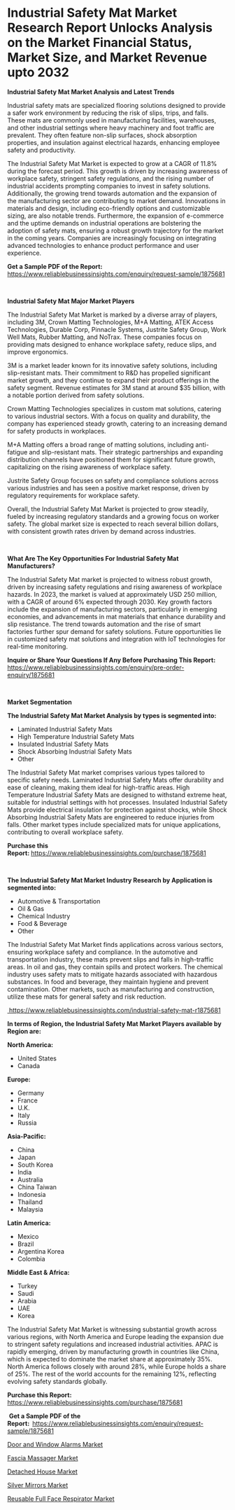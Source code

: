 <p><h1>Industrial Safety Mat Market Research Report Unlocks Analysis on the Market Financial Status, Market Size, and Market Revenue upto 2032</h1></p><p><strong>Industrial Safety Mat Market Analysis and Latest Trends</strong></p>
<p><p>Industrial safety mats are specialized flooring solutions designed to provide a safer work environment by reducing the risk of slips, trips, and falls. These mats are commonly used in manufacturing facilities, warehouses, and other industrial settings where heavy machinery and foot traffic are prevalent. They often feature non-slip surfaces, shock absorption properties, and insulation against electrical hazards, enhancing employee safety and productivity.</p><p>The Industrial Safety Mat Market is expected to grow at a CAGR of 11.8% during the forecast period. This growth is driven by increasing awareness of workplace safety, stringent safety regulations, and the rising number of industrial accidents prompting companies to invest in safety solutions. Additionally, the growing trend towards automation and the expansion of the manufacturing sector are contributing to market demand. Innovations in materials and design, including eco-friendly options and customizable sizing, are also notable trends. Furthermore, the expansion of e-commerce and the uptime demands on industrial operations are bolstering the adoption of safety mats, ensuring a robust growth trajectory for the market in the coming years. Companies are increasingly focusing on integrating advanced technologies to enhance product performance and user experience.</p></p>
<p><strong>Get a Sample PDF of the Report:&nbsp;</strong> <a href="https://www.reliablebusinessinsights.com/enquiry/request-sample/1875681?utm_campaign=96&utm_medium=2&utm_source=Github&utm_content=ia&utm_term=04042025&utm_id=industrial-safety-mat">https://www.reliablebusinessinsights.com/enquiry/request-sample/1875681</a></p>
<p>&nbsp;</p>
<p><strong>Industrial Safety Mat Major Market Players</strong></p>
<p><p>The Industrial Safety Mat Market is marked by a diverse array of players, including 3M, Crown Matting Technologies, M+A Matting, ATEK Access Technologies, Durable Corp, Pinnacle Systems, Justrite Safety Group, Work Well Mats, Rubber Matting, and NoTrax. These companies focus on providing mats designed to enhance workplace safety, reduce slips, and improve ergonomics.</p><p>3M is a market leader known for its innovative safety solutions, including slip-resistant mats. Their commitment to R&D has propelled significant market growth, and they continue to expand their product offerings in the safety segment. Revenue estimates for 3M stand at around $35 billion, with a notable portion derived from safety solutions.</p><p>Crown Matting Technologies specializes in custom mat solutions, catering to various industrial sectors. With a focus on quality and durability, the company has experienced steady growth, catering to an increasing demand for safety products in workplaces. </p><p>M+A Matting offers a broad range of matting solutions, including anti-fatigue and slip-resistant mats. Their strategic partnerships and expanding distribution channels have positioned them for significant future growth, capitalizing on the rising awareness of workplace safety. </p><p>Justrite Safety Group focuses on safety and compliance solutions across various industries and has seen a positive market response, driven by regulatory requirements for workplace safety. </p><p>Overall, the Industrial Safety Mat Market is projected to grow steadily, fueled by increasing regulatory standards and a growing focus on worker safety. The global market size is expected to reach several billion dollars, with consistent growth rates driven by demand across industries.</p></p>
<p>&nbsp;</p>
<p><strong>What Are The Key Opportunities For Industrial Safety Mat Manufacturers?</strong></p>
<p><p>The Industrial Safety Mat market is projected to witness robust growth, driven by increasing safety regulations and rising awareness of workplace hazards. In 2023, the market is valued at approximately USD 250 million, with a CAGR of around 6% expected through 2030. Key growth factors include the expansion of manufacturing sectors, particularly in emerging economies, and advancements in mat materials that enhance durability and slip resistance. The trend towards automation and the rise of smart factories further spur demand for safety solutions. Future opportunities lie in customized safety mat solutions and integration with IoT technologies for real-time monitoring.</p></p>
<p><strong>Inquire or Share Your Questions If Any Before Purchasing This Report:</strong> <a href="https://www.reliablebusinessinsights.com/enquiry/pre-order-enquiry/1875681?utm_campaign=96&utm_medium=2&utm_source=Github&utm_content=ia&utm_term=04042025&utm_id=industrial-safety-mat">https://www.reliablebusinessinsights.com/enquiry/pre-order-enquiry/1875681</a></p>
<p>&nbsp;</p>
<p><strong>Market Segmentation</strong></p>
<p><strong>The Industrial Safety Mat Market Analysis by types is segmented into:</strong></p>
<p><ul><li>Laminated Industrial Safety Mats</li><li>High Temperature Industrial Safety Mats</li><li>Insulated Industrial Safety Mats</li><li>Shock Absorbing Industrial Safety Mats</li><li>Other</li></ul></p>
<p><p>The Industrial Safety Mat market comprises various types tailored to specific safety needs. Laminated Industrial Safety Mats offer durability and ease of cleaning, making them ideal for high-traffic areas. High Temperature Industrial Safety Mats are designed to withstand extreme heat, suitable for industrial settings with hot processes. Insulated Industrial Safety Mats provide electrical insulation for protection against shocks, while Shock Absorbing Industrial Safety Mats are engineered to reduce injuries from falls. Other market types include specialized mats for unique applications, contributing to overall workplace safety.</p></p>
<p><strong>Purchase this Report:&nbsp;</strong><a href="https://www.reliablebusinessinsights.com/purchase/1875681?utm_campaign=96&utm_medium=2&utm_source=Github&utm_content=ia&utm_term=04042025&utm_id=industrial-safety-mat">https://www.reliablebusinessinsights.com/purchase/1875681</a></p>
<p>&nbsp;</p>
<p><strong>The Industrial Safety Mat Market Industry Research by Application is segmented into:</strong></p>
<p><ul><li>Automotive & Transportation</li><li>Oil & Gas</li><li>Chemical Industry</li><li>Food & Beverage</li><li>Other</li></ul></p>
<p><p>The Industrial Safety Mat Market finds applications across various sectors, ensuring workplace safety and compliance. In the automotive and transportation industry, these mats prevent slips and falls in high-traffic areas. In oil and gas, they contain spills and protect workers. The chemical industry uses safety mats to mitigate hazards associated with hazardous substances. In food and beverage, they maintain hygiene and prevent contamination. Other markets, such as manufacturing and construction, utilize these mats for general safety and risk reduction.</p></p>
<p><a href="https://www.reliablebusinessinsights.com/industrial-safety-mat-r1875681?utm_campaign=96&utm_medium=2&utm_source=Github&utm_content=ia&utm_term=04042025&utm_id=industrial-safety-mat">&nbsp;https://www.reliablebusinessinsights.com/industrial-safety-mat-r1875681</a></p>
<p><strong>In terms of Region, the Industrial Safety Mat Market Players available by Region are:</strong></p>
<p>
    <p> <strong> North America: </strong>
        <ul>
            <li>United States</li>
            <li>Canada</li>
        </ul>
        </p> 
    <p> <strong> Europe: </strong>
        <ul>
            <li>Germany</li>
            <li>France</li>
            <li>U.K.</li>
            <li>Italy</li>
            <li>Russia</li>
        </ul>
        </p> 
    <p> <strong> Asia-Pacific: </strong>
        <ul>
            <li>China</li>
            <li>Japan</li>
            <li>South Korea</li>
            <li>India</li>
            <li>Australia</li>
            <li>China Taiwan</li>
            <li>Indonesia</li>
            <li>Thailand</li>
            <li>Malaysia</li>
        </ul>
        </p> 
    <p> <strong> Latin America: </strong>
        <ul>
            <li>Mexico</li>
            <li>Brazil</li>
            <li>Argentina Korea</li>
            <li>Colombia</li>
        </ul>
        </p> 
    <p> <strong> Middle East & Africa: </strong>
        <ul>
            <li>Turkey</li>
            <li>Saudi</li>
            <li>Arabia</li>
            <li>UAE</li>
            <li>Korea</li>
        </ul>
    </p>
    </p>
<p><p>The Industrial Safety Mat Market is witnessing substantial growth across various regions, with North America and Europe leading the expansion due to stringent safety regulations and increased industrial activities. APAC is rapidly emerging, driven by manufacturing growth in countries like China, which is expected to dominate the market share at approximately 35%. North America follows closely with around 28%, while Europe holds a share of 25%. The rest of the world accounts for the remaining 12%, reflecting evolving safety standards globally.</p></p>
<p><strong>Purchase this Report: </strong><a href="https://www.reliablebusinessinsights.com/purchase/1875681?utm_campaign=96&utm_medium=2&utm_source=Github&utm_content=ia&utm_term=04042025&utm_id=industrial-safety-mat">https://www.reliablebusinessinsights.com/purchase/1875681</a></p>
<p>&nbsp;<strong>Get a Sample PDF of the Report:&nbsp;&nbsp;</strong><a href="https://www.reliablebusinessinsights.com/enquiry/request-sample/1875681?utm_campaign=96&utm_medium=2&utm_source=Github&utm_content=ia&utm_term=04042025&utm_id=industrial-safety-mat">https://www.reliablebusinessinsights.com/enquiry/request-sample/1875681</a></p>
<p><strong></strong></p>
<p><p><a href="https://github.com/kecixayaab/Market-Research-Report-List-1/blob/main/door-and-window-alarms-market.md?utm_campaign=96&utm_medium=2&utm_source=Github&utm_content=ia&utm_term=04042025&utm_id=industrial-safety-mat">Door and Window Alarms Market</a></p><p><a href="https://github.com/saribuissawi/Market-Research-Report-List-1/blob/main/fascia-massager-market.md?utm_campaign=96&utm_medium=2&utm_source=Github&utm_content=ia&utm_term=04042025&utm_id=industrial-safety-mat">Fascia Massager Market</a></p><p><a href="https://github.com/gilerzelko7a/Market-Research-Report-List-1/blob/main/detached-house-market.md?utm_campaign=96&utm_medium=2&utm_source=Github&utm_content=ia&utm_term=04042025&utm_id=industrial-safety-mat">Detached House Market</a></p><p><a href="https://github.com/vandelmanize/Market-Research-Report-List-1/blob/main/silver-mirrors-market.md?utm_campaign=96&utm_medium=2&utm_source=Github&utm_content=ia&utm_term=04042025&utm_id=industrial-safety-mat">Silver Mirrors Market</a></p><p><a href="https://github.com/sentoljinqiu/Market-Research-Report-List-1/blob/main/reusable-full-face-respirator-market.md?utm_campaign=96&utm_medium=2&utm_source=Github&utm_content=ia&utm_term=04042025&utm_id=industrial-safety-mat">Reusable Full Face Respirator Market</a></p></p>